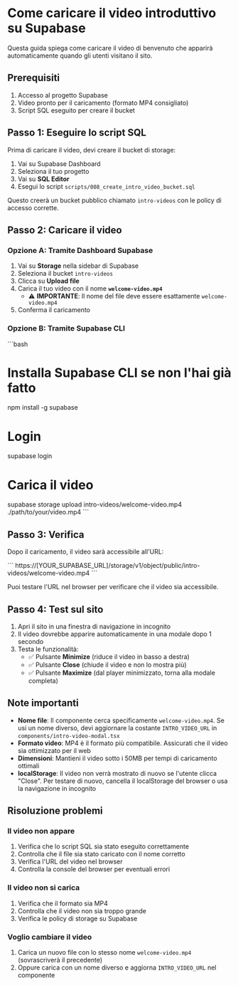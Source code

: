 # Come caricare il video introduttivo su Supabase

Questa guida spiega come caricare il video di benvenuto che apparirà automaticamente quando gli utenti visitano il sito.

## Prerequisiti

1. Accesso al progetto Supabase
2. Video pronto per il caricamento (formato MP4 consigliato)
3. Script SQL eseguito per creare il bucket

## Passo 1: Eseguire lo script SQL

Prima di caricare il video, devi creare il bucket di storage:

1. Vai su Supabase Dashboard
2. Seleziona il tuo progetto
3. Vai su **SQL Editor**
4. Esegui lo script `scripts/008_create_intro_video_bucket.sql`

Questo creerà un bucket pubblico chiamato `intro-videos` con le policy di accesso corrette.

## Passo 2: Caricare il video

### Opzione A: Tramite Dashboard Supabase

1. Vai su **Storage** nella sidebar di Supabase
2. Seleziona il bucket `intro-videos`
3. Clicca su **Upload file**
4. Carica il tuo video con il nome **`welcome-video.mp4`**
   - ⚠️ **IMPORTANTE**: Il nome del file deve essere esattamente `welcome-video.mp4`
5. Conferma il caricamento

### Opzione B: Tramite Supabase CLI

\`\`\`bash
# Installa Supabase CLI se non l'hai già fatto
npm install -g supabase

# Login
supabase login

# Carica il video
supabase storage upload intro-videos/welcome-video.mp4 ./path/to/your/video.mp4
\`\`\`

## Passo 3: Verifica

Dopo il caricamento, il video sarà accessibile all'URL:

\`\`\`
https://[YOUR_SUPABASE_URL]/storage/v1/object/public/intro-videos/welcome-video.mp4
\`\`\`

Puoi testare l'URL nel browser per verificare che il video sia accessibile.

## Passo 4: Test sul sito

1. Apri il sito in una finestra di navigazione in incognito
2. Il video dovrebbe apparire automaticamente in una modale dopo 1 secondo
3. Testa le funzionalità:
   - ✅ Pulsante **Minimize** (riduce il video in basso a destra)
   - ✅ Pulsante **Close** (chiude il video e non lo mostra più)
   - ✅ Pulsante **Maximize** (dal player minimizzato, torna alla modale completa)

## Note importanti

- **Nome file**: Il componente cerca specificamente `welcome-video.mp4`. Se usi un nome diverso, devi aggiornare la costante `INTRO_VIDEO_URL` in `components/intro-video-modal.tsx`
- **Formato video**: MP4 è il formato più compatibile. Assicurati che il video sia ottimizzato per il web
- **Dimensioni**: Mantieni il video sotto i 50MB per tempi di caricamento ottimali
- **localStorage**: Il video non verrà mostrato di nuovo se l'utente clicca "Close". Per testare di nuovo, cancella il localStorage del browser o usa la navigazione in incognito

## Risoluzione problemi

### Il video non appare

1. Verifica che lo script SQL sia stato eseguito correttamente
2. Controlla che il file sia stato caricato con il nome corretto
3. Verifica l'URL del video nel browser
4. Controlla la console del browser per eventuali errori

### Il video non si carica

1. Verifica che il formato sia MP4
2. Controlla che il video non sia troppo grande
3. Verifica le policy di storage su Supabase

### Voglio cambiare il video

1. Carica un nuovo file con lo stesso nome `welcome-video.mp4` (sovrascriverà il precedente)
2. Oppure carica con un nome diverso e aggiorna `INTRO_VIDEO_URL` nel componente
